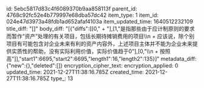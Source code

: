 id: 5ebc5817d83c4f6089370b9aa858113f
parent_id: 4768c92fc52e4b779997e68dba57dc42
item_type: 1
item_id: 024e47d3973a48fdb1ad652afaf4103a
item_updated_time: 1640512232109
title_diff: "[]"
body_diff: "[{\"diffs\":[[0,\"      + \"],[1,\"是指那些由于应计制原则的要求而暂作“资产”处理的有关项目，包括长期待摊销费用的项目\\\n        + 应该说，除个别项目有可能包含对企业未来有利的资产内容外，上述项目主体并不能为企业未来提供实质性的帮助，没有实际利用价值，实际价值趋于0\"],[0,\"\\\n  + 按照高\"]],\"start1\":6695,\"start2\":6695,\"length1\":16,\"length2\":135}]"
metadata_diff: {"new":{},"deleted":[]}
encryption_cipher_text: 
encryption_applied: 0
updated_time: 2021-12-27T11:38:16.785Z
created_time: 2021-12-27T11:38:16.785Z
type_: 13